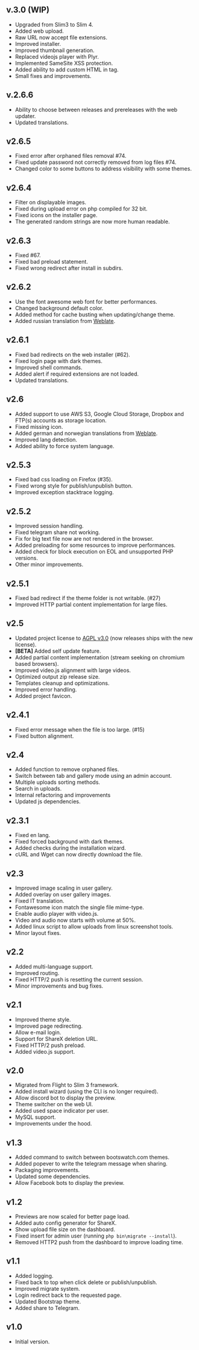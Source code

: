## v.3.0 (WIP)
+ Upgraded from Slim3 to Slim 4.
+ Added web upload.
+ Raw URL now accept file extensions.
+ Improved installer.
+ Improved thumbnail generation.
+ Replaced videojs player with Plyr.
+ Implemented SameSite XSS protection.
+ Added ability to add custom HTML in <head> tag.
+ Small fixes and improvements.

## v.2.6.6
+ Ability to choose between releases and prereleases with the web updater.
+ Updated translations.

## v2.6.5
+ Fixed error after orphaned files removal #74.
+ Fixed update password not correctly removed from log files #74.
+ Changed color to some buttons to address visibility with some themes.

## v2.6.4
+ Filter on displayable images.
+ Fixed during upload error on php compiled for 32 bit.
+ Fixed icons on the installer page.
+ The generated random strings are now more human readable.

## v2.6.3
+ Fixed #67.
+ Fixed bad preload statement.
+ Fixed wrong redirect after install in subdirs.

## v2.6.2
+ Use the font awesome web font for better performances.
+ Changed background default color.
+ Added method for cache busting when updating/change theme.
+ Added russian translation from [Weblate](https://hosted.weblate.org/projects/xbackbone/xbackbone/).

## v2.6.1
+ Fixed bad redirects on the web installer (#62).
+ Fixed login page with dark themes.
+ Improved shell commands.
+ Added alert if required extensions are not loaded.
+ Updated translations.

## v2.6
+ Added support to use AWS S3, Google Cloud Storage, Dropbox and FTP(s) accounts as storage location.
+ Fixed missing icon.
+ Added german and norwegian translations from [Weblate](https://hosted.weblate.org/projects/xbackbone/xbackbone/).
+ Improved lang detection.
+ Added ability to force system language.

## v2.5.3
+ Fixed bad css loading on Firefox (#35).
+ Fixed wrong style for publish/unpublish button.
+ Improved exception stacktrace logging.

## v2.5.2
+ Improved session handling.
+ Fixed telegram share not working.
+ Fix for big text file now are not rendered in the browser.
+ Added preloading for some resources to improve performances.
+ Added check for block execution on EOL and unsupported PHP versions.
+ Other minor improvements.

## v2.5.1
+ Fixed bad redirect if the theme folder is not writable. (#27)
+ Improved HTTP partial content implementation for large files.

## v2.5
+ Updated project license to <a href="https://choosealicense.com/licenses/agpl-3.0/">AGPL v3.0</a> (now releases ships with the new license).
+ **[BETA]** Added self update feature.
+ Added partial content implementation (stream seeking on chromium based browsers).
+ Improved video.js alignment with large videos.
+ Optimized output zip release size.
+ Templates cleanup and optimizations.
+ Improved error handling.
+ Added project favicon.

## v2.4.1
+ Fixed error message when the file is too large. (#15)
+ Fixed button alignment.

## v2.4
+ Added function to remove orphaned files.
+ Switch between tab and gallery mode using an admin account.
+ Multiple uploads sorting methods.
+ Search in uploads.
+ Internal refactoring and improvements
+ Updated js dependencies.

## v2.3.1
+ Fixed en lang.
+ Fixed forced background with dark themes.
+ Added checks during the installation wizard.
+ cURL and Wget can now directly download the file.

## v2.3
+ Improved image scaling in user gallery.
+ Added overlay on user gallery images.
+ Fixed IT translation.
+ Fontawesome icon match the single file mime-type.
+ Enable audio player with video.js.
+ Video and audio now starts with volume at 50%.
+ Added linux script to allow uploads from linux screenshot tools.
+ Minor layout fixes.

## v2.2
+ Added multi-language support.
+ Improved routing.
+ Fixed HTTP/2 push is resetting the current session.
+ Minor improvements and bug fixes.

## v2.1
+ Improved theme style.
+ Improved page redirecting.
+ Allow e-mail login.
+ Support for ShareX deletion URL.
+ Fixed HTTP/2 push preload.
+ Added video.js support.

## v2.0
+ Migrated from Flight to Slim 3 framework.
+ Added install wizard (using the CLI is no longer required).
+ Allow discord bot to display the preview.
+ Theme switcher on the web UI.
+ Added used space indicator per user.
+ MySQL support.
+ Improvements under the hood.

## v1.3
+ Added command to switch between bootswatch.com themes.
+ Added popever to write the telegram message when sharing.
+ Packaging improvements.
+ Updated some dependencies.
+ Allow Facebook bots to display the preview.

## v1.2
+ Previews are now scaled for better page load.
+ Added auto config generator for ShareX.
+ Show upload file size on the dashboard.
+ Fixed insert for admin user (running `php bin\migrate --install`).
+ Removed HTTP2 push from the dashboard to improve loading time.

## v1.1
+ Added logging.
+ Fixed back to top when click delete or publish/unpublish.
+ Improved migrate system.
+ Login redirect back to the requested page.
+ Updated Bootstrap theme.
+ Added share to Telegram.

## v1.0
+ Initial version.
